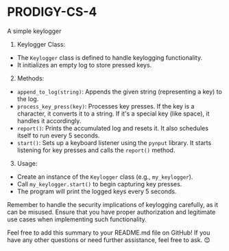 # PRODIGY-CS-4
A simple keylogger

1.  Keylogger Class: 
   - The `Keylogger` class is defined to handle keylogging functionality.
   - It initializes an empty log to store pressed keys.

2.  Methods: 
   - `append_to_log(string)`: Appends the given string (representing a key) to the log.
   - `process_key_press(key)`: Processes key presses. If the key is a character, it converts it to a string. If it's a special key (like space), it handles it accordingly.
   - `report()`: Prints the accumulated log and resets it. It also schedules itself to run every 5 seconds.
   - `start()`: Sets up a keyboard listener using the `pynput` library. It starts listening for key presses and calls the `report()` method.

3.  Usage: 
   - Create an instance of the `Keylogger` class (e.g., `my_keylogger`).
   - Call `my_keylogger.start()` to begin capturing key presses.
   - The program will print the logged keys every 5 seconds.

Remember to handle the security implications of keylogging carefully, as it can be misused. Ensure that you have proper authorization and legitimate use cases when implementing such functionality.

Feel free to add this summary to your README.md file on GitHub! If you have any other questions or need further assistance, feel free to ask. 😊
